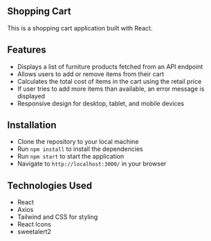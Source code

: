 ## Shopping Cart

This is a shopping cart application built with React.

## Features

- Displays a list of furniture products fetched from an API endpoint
- Allows users to add or remove items from their cart
- Calculates the total cost of items in the cart using the retail price
- If user tries to add more items than available, an error message is displayed
- Responsive design for desktop, tablet, and mobile devices

## Installation

- Clone the repository to your local machine
- Run `npm install` to install the dependencies
- Run `npm start` to start the application
- Navigate to `http://localhost:3000/` in your browser

## Technologies Used

- React
- Axios
- Tailwind and CSS for styling
- React Icons
- sweetalert2
